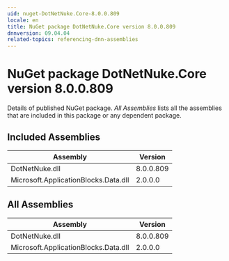 ```yaml
---
uid: nuget-DotNetNuke.Core-8.0.0.809
locale: en
title: NuGet package DotNetNuke.Core version 8.0.0.809
dnnversion: 09.04.04
related-topics: referencing-dnn-assemblies
---
```


# NuGet package DotNetNuke.Core version 8.0.0.809
Details of published NuGet package.
*All Assemblies* lists all the assemblies that are included in this package or any dependent package.

## Included Assemblies

|Assembly|Version|
|---|---|
|DotNetNuke.dll|8.0.0.809|
|Microsoft.ApplicationBlocks.Data.dll|2.0.0.0|

## All Assemblies

|Assembly|Version|
|---|---|
|DotNetNuke.dll|8.0.0.809|
|Microsoft.ApplicationBlocks.Data.dll|2.0.0.0|

